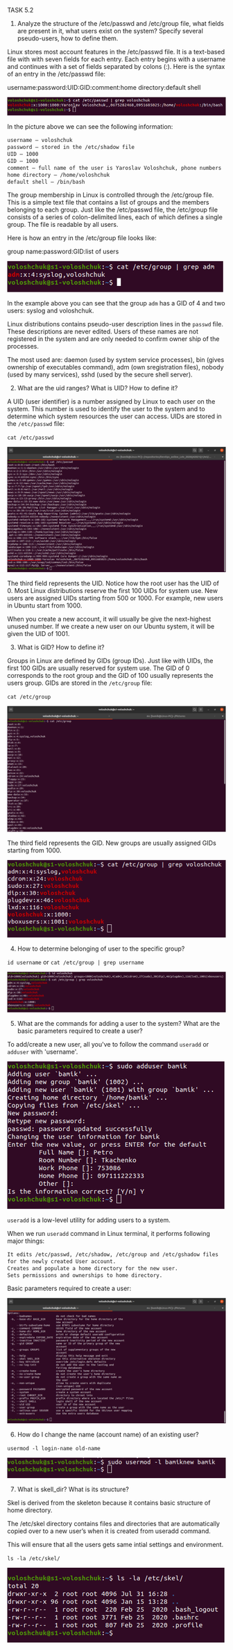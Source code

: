 TASK 5.2

1. Analyze the structure of the /etc/passwd and /etc/group file, what fields are present in it, what users exist on the system? Specify several pseudo-users, how to define them.

Linux stores most account features in the /etc/passwd file. It is a text-based file with with seven fields for each entry. Each entry begins with a username and continues with a set of fields separated by colons (:). Here is the syntax of an entry in the /etc/passwd file:

username:password:UID:GID:comment:home directory:default shell

![](images/scr5.png)

In the picture above we can see the following information:

    username – voloshchuk 
    password – stored in the /etc/shadow file
    UID – 1000
    GID – 1000
    comment – full name of the user is Yaroslav Voloshchuk, phone numbers
    home directory – /home/voloshchuk
    default shell – /bin/bash

The group membership in Linux is controlled through the /etc/group file. This is a simple text file that contains a list of groups and the members belonging to each group. Just like the /etc/passwd file, the /etc/group file consists of a series of colon-delimited lines, each of which defines a single group. The file is readable by all users.

Here is how an entry in the /etc/group file looks like:

group name:password:GID:list of users

![](images/scr6.png)

In the example above you can see that the group `adm` has a GID of 4 and two users: syslog and voloshchuk.
 
Linux distributions contains pseudo-user description lines in the `passwd` file. These descriptions are never edited. Users of these names are not registered in the system and are only needed to confirm owner ship of the processes.

The most used are: daemon (used by system service processes), bin (gives ownership of executables command), adm (own sregistration files), nobody (used by many services), sshd (used by the secure shell server).


2. What are the uid ranges? What is UID? How to define it?

A UID (user identifier) is a number assigned by Linux to each user on the system. This number is used to identify the user to the system and to determine which system resources the user can access. UIDs are stored in the `/etc/passwd` file:

`cat /etc/passwd`

![](images/scr1.png)

The third field represents the UID. Notice how the root user has the UID of 0. Most Linux distributions reserve the first 100 UIDs for system use. New users are assigned UIDs starting from 500 or 1000. For example, new users in Ubuntu start from 1000.

When you create a new account, it will usually be give the next-highest unused number. If we create a new user on our Ubuntu system, it will be given the UID of 1001.

3. What is GID? How to define it?

Groups in Linux are defined by GIDs (group IDs). Just like with UIDs, the first 100 GIDs are usually reserved for system use. The GID of 0 corresponds to the root group and the GID of 100 usually represents the users group. GIDs are stored in the `/etc/group` file:

`cat /etc/group`

![](images/scr2.png)

The third field represents the GID. New groups are usually assigned GIDs starting from 1000.

![](images/scr3.png)

4. How to determine belonging of user to the specific group?

`id username` or `cat /etc/group | grep username`

![](images/scr4.png)


5. What are the commands for adding a user to the system? What are the basic parameters required to create a user?

To add/create a new user, all you've to follow the command `useradd` or `adduser` with 'username'. 

![](images/scr8.png)

`useradd` is a low-level utility for adding users to a system.

When we run `useradd` command in Linux terminal, it performs following major things:

    It edits /etc/passwd, /etc/shadow, /etc/group and /etc/gshadow files for the newly created User account.
    Creates and populate a home directory for the new user.
    Sets permissions and ownerships to home directory.

Basic parameters required to create a user:

![](images/scr9.png)


6. How do I change the name (account name) of an existing user?

`usermod -l login-name old-name`

![](images/scr10.png)


7. What is skell_dir? What is its structure?

Skel is derived from the skeleton because it contains basic structure of home directory.

The /etc/skel directory contains files and directories that are automatically copied over to a new user’s when it is created from useradd command.

This will ensure that all the users gets same intial settings and environment.

`ls -la /etc/skel/`

![](images/scr7.png)
